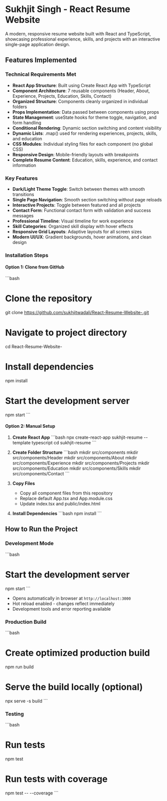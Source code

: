 # Sukhjit Singh - React Resume Website

A modern, responsive resume website built with React and TypeScript, showcasing professional experience, skills, and projects with an interactive single-page application design.

##  Features Implemented

###  Technical Requirements Met
- **React App Structure**: Built using Create React App with TypeScript
- **Component Architecture**: 7 reusable components (Header, About, Experience, Projects, Education, Skills, Contact)
- **Organized Structure**: Components cleanly organized in individual folders
- **Props Implementation**: Data passed between components using props
- **State Management**: useState hooks for theme toggle, navigation, and form handling
- **Conditional Rendering**: Dynamic section switching and content visibility
- **Dynamic Lists**: .map() used for rendering experiences, projects, skills, and education
- **CSS Modules**: Individual styling files for each component (no global CSS)
- **Responsive Design**: Mobile-friendly layouts with breakpoints
- **Complete Resume Content**: Education, skills, experience, and contact information

###  Key Features
- **Dark/Light Theme Toggle**: Switch between themes with smooth transitions
- **Single Page Navigation**: Smooth section switching without page reloads
- **Interactive Projects**: Toggle between featured and all projects
- **Contact Form**: Functional contact form with validation and success messages
- **Professional Timeline**: Visual timeline for work experience
- **Skill Categories**: Organized skill display with hover effects
- **Responsive Grid Layouts**: Adaptive layouts for all screen sizes
- **Modern UI/UX**: Gradient backgrounds, hover animations, and clean design




### Installation Steps

#### Option 1: Clone from GitHub
\`\`\`bash
# Clone the repository
git clone https://github.com/sukhjitwadali/React-Resume-Website-.git

# Navigate to project directory
cd React-Resume-Website-

# Install dependencies
npm install

# Start the development server
npm start
\`\`\`

#### Option 2: Manual Setup
1. **Create React App**
   \`\`\`bash
   npx create-react-app sukhjit-resume --template typescript
   cd sukhjit-resume
   \`\`\`

2. **Create Folder Structure**
   \`\`\`bash
   mkdir src/components
   mkdir src/components/Header
   mkdir src/components/About
   mkdir src/components/Experience
   mkdir src/components/Projects
   mkdir src/components/Education
   mkdir src/components/Skills
   mkdir src/components/Contact
   \`\`\`

3. **Copy Files**
   - Copy all component files from this repository
   - Replace default App.tsx and App.module.css
   - Update index.tsx and public/index.html

4. **Install Dependencies**
   \`\`\`bash
   npm install
   \`\`\`

##  How to Run the Project

### Development Mode
\`\`\`bash
# Start the development server
npm start
\`\`\`
- Opens automatically in browser at `http://localhost:3000`
- Hot reload enabled - changes reflect immediately
- Development tools and error reporting available

### Production Build
\`\`\`bash
# Create optimized production build
npm run build

# Serve the build locally (optional)
npx serve -s build
\`\`\`

### Testing
\`\`\`bash
# Run tests
npm test

# Run tests with coverage
npm test -- --coverage
\`\`\`
